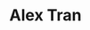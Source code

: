 ---
avatar: /images/people/alextran1502.jpg
avatar_small: /images/people/alextran1502_small.jpg
bio: Electrical Engineer by day - Software Engineer by night.
homepage: https://github.com/alextran1502
instagram: null
linkedin: null
title: Alex Tran
twitter: null
type: guest
username: alextran1502
youtube: null
---
